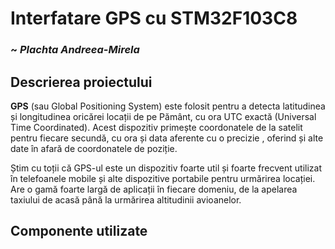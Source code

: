 # **Interfatare GPS cu STM32F103C8**
### ~ *Plachta Andreea-Mirela*
## Descrierea proiectului

**GPS** (sau Global Positioning System) este folosit pentru a detecta latitudinea și longitudinea oricărei locații de pe Pământ, cu ora UTC exactă (Universal Time Coordinated).
Acest dispozitiv primește coordonatele de la satelit pentru fiecare secundă, cu ora și data aferente cu o precizie , oferind și alte date în afară de coordonatele de poziție.

Știm cu toții că GPS-ul este un dispozitiv foarte util și foarte frecvent utilizat în telefoanele mobile și alte dispozitive portabile pentru urmărirea locației. Are o gamă foarte largă de aplicații în fiecare domeniu, de la apelarea taxiului de acasă până la urmărirea altitudinii avioanelor.

## Componente utilizate
